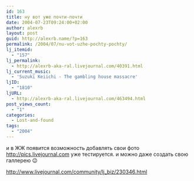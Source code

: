 ```yaml
---
id: 163
title: ну вот уже почти-почти
date: 2004-07-23T09:24:00+02:00
author: alexrb
layout: post
guid: http://alexrb.name/?p=163
permalink: /2004/07/nu-vot-uzhe-pochty-pochty/
lj_itemid:
  - "157"
lj_permalink:
  - http://alexrb-aka-ral.livejournal.com/40391.html
lj_current_music:
  - 'Suzuki Keiichi - The gambling house massacre'
ljID:
  - "1810"
ljURL:
  - http://alexrb-aka-ral.livejournal.com/463494.html
post_views_count:
  - "1"
categories:
  - Lost-and-found
tags:
  - "2004"
---
```

и в ЖЖ появится возможность добавлять свои фото  
http://pics.livejournal.com уже тестируется. и можно даже создать свою галлерею 😉

http://www.livejournal.com/community/lj_biz/230346.html